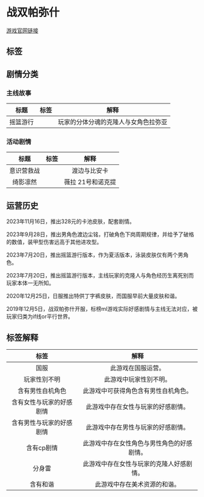# 战双帕弥什
[游戏官网链接](https://pns.kurogame.com/)

## 标签 
 <Badge text="国服" type="info"/> <Badge text="玩家性别不明" type="info"/>  <Badge text="含有男性自机角色" type="warning"/> <Badge text="含有女性与玩家的好感剧情" type="tip"/> <Badge text="含有男性与玩家的好感剧情" type="danger"/> <Badge text="含有CP剧情" type="danger"/> <Badge text="分身雷" type="warning"/> <Badge text="含有和谐" type="warning"/>

## 剧情分类

### 主线故事
|标题|标签|解释|
|:-:|:-:|:-:|
|摇篮游行|<Badge text="分身雷" type="warning"/>|玩家的分体分魂的克隆人与女角色拉弥亚|

### 活动剧情
|标题|标签|解释|
|:-:|:-:|:-:|
|意识营救战|<Badge text="含有cp剧情" type="danger"/>|渡边与比安卡|
|绮影凛然|<Badge text="含有cp剧情" type="danger"/>|薇拉 21号和诺克提|


## 运营历史

2023年11月16日，推出328元的卡池皮肤，配套剧情<Badge text="含有cp剧情" type="danger"/>。

2023年9月28日，推出男角色渡边尘铭，打破角色下岗周期规律，并给予了破格的数值，装甲型伤害远高于其他进攻型。

2023年7月20日，推出摇篮游行版本，作为夏活版本，泳装皮肤仅有两个男角色。

2023年7月20日，推出摇篮游行版本，主线玩家的克隆人与角色经历生离死别<Badge text="分身雷" type="warning"/>而玩家本体一无所知。

2020年12月25日，日服推出特供丁字裤皮肤，而国服早前大量皮肤和谐。

2019年12月5日，战双帕弥什开服，标榜ml游戏实际好感剧情与主线无法对应，被玩家归类为if线or平行世界。

## 标签解释
|标签|解释|
|:-:|:-:|
|国服|此游戏在国服运营。|
|玩家性别不明|此游戏中玩家性别不明。|
|含有男性自机角色|此游戏中可获得角色含有男性自机角色。|
|含有女性与玩家的好感剧情|此游戏中存在女性与玩家的好感剧情。|
|含有男性与玩家的好感剧情|此游戏中存在男性与玩家的好感剧情。|
|含有cp剧情|此游戏中存在女性角色与男性角色的好感剧情。|
|分身雷|此游戏中存在女性与玩家的克隆人好感剧情。|
|含有和谐|此游戏中存在美术资源的和谐。|
